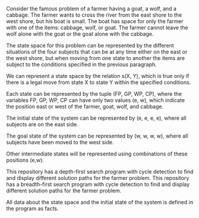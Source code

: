 Consider the famous problem of a farmer having a goat, a wolf, and a cabbage. The farmer wants to cross the river from the east shore to the west shore, but his boat is small. The boat has space for only the farmer with one of the items: cabbage, wolf, or goat. The farmer cannot leave the wolf alone with the goat or the goat alone with the cabbage.

The state space for this problem can be represented by the different situations of the four subjects that can be at any time either on the east or the west shore, but when  moving from one state to another the items are subject to the conditions specified in the previous paragraph.

We can represent a state space by the relation s(X, Y), which is true only if there is a legal move from state X to state Y within the specified conditions.

Each state can be represented by the tuple (FP, GP, WP, CP), where the variables FP, GP, WP, CP can have only two values (e, w), which indicate the position east or west of the farmer, goat, wolf, and cabbage.

The initial state of the system can be represented by (e, e, e, e), where all subjects are on the east side.

The goal state of the system can be represented by (w, w, w, w), where all subjects have been moved to the west side.

Other intermediate states will be represented using combinations of these positions (e,w).

This repository has a depth-first search program with cycle detection to find and display different solution paths for the farmer problem.
This repository has a breadth-first search program with cycle detection to find and display different solution paths for the farmer problem.

All data about the state space and the initial state of the system is defined in the program as facts.
